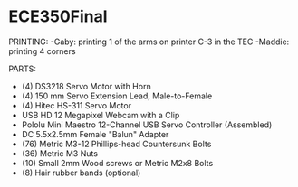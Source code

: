 # ECE350Final

PRINTING:
-Gaby: printing 1 of the arms on printer C-3 in the TEC
-Maddie: printing 4 corners

PARTS:
- (4) DS3218 Servo Motor with Horn
- (4) 150 mm Servo Extension Lead, Male-to-Female
- (4) Hitec HS-311 Servo Motor
- USB HD 12 Megapixel Webcam with a Clip
- Pololu Mini Maestro 12-Channel USB Servo Controller (Assembled)
- DC 5.5x2.5mm Female "Balun" Adapter
- (76) Metric M3-12 Phillips-head Countersunk Bolts
- (36) Metric M3 Nuts
- (10) Small 2mm Wood screws or Metric M2x8 Bolts
- (8) Hair rubber bands (optional)

